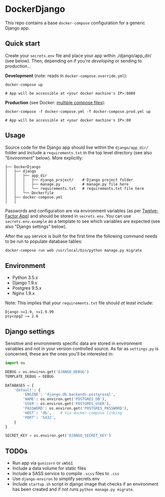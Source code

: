 DockerDjango
============

This repo contains a base `docker-compose` configuration for a generic Django
app.


Quick start
-----------

Create your `secrets.env` file and place your app within ./django/app_dir/ (see below). Then, depending on if you're _developing_ or sending to _production_...

**Development** (note: reads in `docker-compose.override.yml`):

```
docker-compose up

# App will be accessible at <your docker machine's IP>:8080
```

**Production** (see Docker: [multiple compose files][compose-doco]):

```
docker-compose -f docker-compose.yml -f docker-compose.prod.yml up

# App will be accessible at <your docker machine's IP>:80 
```



Usage
-----

Source code for the Django app should live within the `django/app_dir/` folder
and include a `requirements.txt` in the top level directory (see also
"Environment" below). More explicitly:

```
├── DockerDjango
│   ├── django
│   │   ├── app_dir
│   │   │   ├── django_project/    # Django project folder
│   │   │   ├── manage.py          # manage.py file here
│   │   │   └── requirements.txt   # requirements.txt file here
│   │   └── Dockerfile
│   ├── docker-compose.yml
│   │
```

Passwords and configuration are via environment variables (as per
[Twelve-Factor App](http://12factor.net/config)) and should be stored in
`secrets.env`. You can use `secrets.env.example` as a template to see which
variables are expected (see also "Django settings" below).

After the `app` service is built for the first time the following command
needs to be run to populate database tables:

```bash
docker-compose run web /usr/local/bin/python manage.py migrate
```

[compose-doco]: https://docs.docker.com/compose/extends/#different-environments


Environment
-----------

* Python 3.5.x
* Django 1.9.x
* Postgres 9.5.x
* Nginx 1.9.x

Note: This implies that your `requirements.txt` file should *at least* include:

```
Django >=1.9, <=1.9.99
psycopg2 ~= 2.6
```


Django settings
---------------

Sensitive and environments specific data are stored in environment variables
and not in your version controlled source. As far as `settings.py` is
concerned, these are the ones you'll be interested in:

```python
import os

DEBUG = os.environ.get('DJANGO_DEBUG')
TEMPLATE_DEBUG = DEBUG

DATABASES = {
    'default': {
        'ENGINE': 'django.db.backends.postgresql',
        'NAME': os.environ.get('POSTGRES_DB'),
        'USER': os.environ.get('POSTGRES_USER'),
        'PASSWORD': os.environ.get('POSTGRES_PASSWORD'),
        'HOST': 'db',    # Via docker-compose linking
        'PORT': '5432',
    }
}

SECRET_KEY = os.environ.get('DJANGO_SECRET_KEY')
```


TODOs
-----

- Run app via `gunicorn` or `uWSGI`
- Include a data volume for static files
- Include a SASS service to compile `.scss` files to `.css`
- Use `django-environ` to simplify secrets.env
- Include `startup.sh` script in django image that checks if an environment
  has been created and if not runs `python manage.py migrate`.

